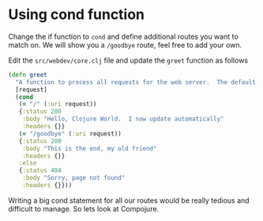 # Using cond function

Change the if function to `cond` and define additional routes you want to match on.  We will show you a `/goodbye` route, feel free to add your own.

Edit the `src/webdev/core.clj` file and update the `greet` function as follows

```clojure
(defn greet
  "A function to process all requests for the web server.  The default route / returns one message, /goodbye route another. for all other routes an error message is returned"
  [request]
  (cond
   (= "/" (:uri request))
   {:status 200
    :body "Hello, Clojure World.  I now update automatically"
    :headers {}}
   (= "/goodbye" (:uri request))
   {:status 200
    :body "This is the end, my old friend"
    :headers {}}
   :else
   {:status 404
    :body "Sorry, page not found"
    :headers {}}))
```

Writing a big cond statement for all our routes would be really tedious and difficult to manage.  So lets look at Compojure.
